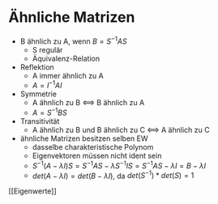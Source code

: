 # Ähnliche Matrizen
+  B ähnlich zu A, wenn $B = S^{-1}AS$
	+  S regulär
	+  Äquivalenz-Relation
+  Reflektion
	+  A immer ähnlich zu A
	+   $A = I^{-1}AI$
+ Symmetrie
	+ A ähnlich zu B <==> B ähnlich zu A
	+ $A = S^{-1}BS$
+ Transitivität
	+ A ähnlich zu B und B ähnlich zu C <==> A ähnlich zu C
+ ähnliche Matrizen besitzen selben EW
	+ dasselbe charakteristische Polynom
	+ Eigenvektoren müssen nicht ident sein
	+ $S^{-1}(A-λI)S=S^{-1}AS-λS^{-1}IS=S^{-1}AS-λI=B-λI$
	+ $det(A-λI)=det(B-λI)$, da $det(S^{-1})*det(S)=1$

[[Eigenwerte]]